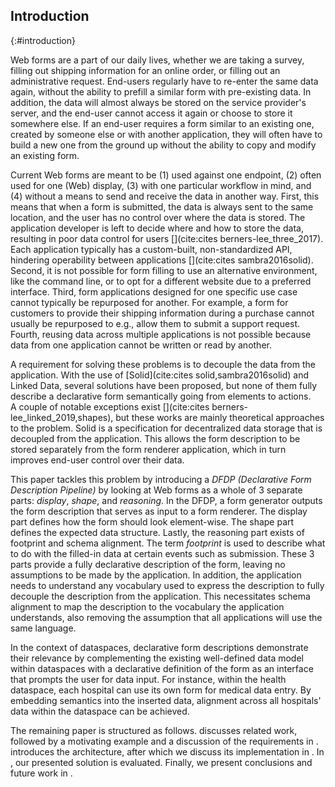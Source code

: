 ## Introduction
{:#introduction}

Web forms are a part of our daily lives, whether we are taking a survey, filling out shipping information for an online order, or filling out an administrative request.
End-users regularly have to re-enter the same data again, without the ability to prefill a similar form with pre-existing data.
In addition, the data will almost always be stored on the service provider's server, and the end-user cannot access it again or choose to store it somewhere else.
If an end-user requires a form similar to an existing one, created by someone else or with another application, they will often have to build a new one from the ground up without the ability to copy and modify an existing form.

Current Web forms are meant to be (1) used against one endpoint, (2) often used for one (Web) display, (3) with one particular workflow in mind, and (4) without a means to send and receive the data in another way.
First, this means that when a form is submitted, the data is always sent to the same location, and the user has no control over where the data is stored.
The application developer is left to decide where and how to store the data, resulting in poor data control for users [](cite:cites berners-lee_three_2017).
Each application typically has a custom-built, non-standardized API, hindering operability between applications [](cite:cites sambra2016solid).
Second, it is not possible for form filling to use an alternative environment, like the command line, or to opt for a different website due to a preferred interface.
Third, form applications designed for one specific use case cannot typically be repurposed for another.
For example, a form for customers to provide their shipping information during a purchase cannot usually be repurposed to e.g., allow them to submit a support request.
Fourth, reusing data across multiple applications is not possible because data from one application cannot be written or read by another.

A requirement for solving these problems is to decouple the data from the application.
With the use of [Solid](cite:cites solid,sambra2016solid) and Linked Data, several solutions have been proposed, but none of them fully describe a declarative form semantically going from elements to actions.
A couple of notable exceptions exist [](cite:cites berners-lee_linked_2019,shapes),
but these works are mainly theoretical approaches to the problem.
Solid is a specification for decentralized data storage that is decoupled from the application.
This allows the form description to be stored separately from the form renderer application, which in turn improves end-user control over their data.

This paper tackles this problem by introducing a _DFDP (Declarative Form Description Pipeline)_ by looking at Web forms as a whole of 3 separate parts: *display*, *shape*, and *reasoning*.
In the DFDP, a form generator outputs the form description that serves as input to a form renderer.
The display part defines how the form should look element-wise. The shape part defines the expected data structure.
Lastly, the reasoning part exists of footprint and schema alignment.
The term *footprint* is used to describe what to do with the filled-in data at certain events such as submission.
These 3 parts provide a fully declarative description of the form, leaving no assumptions to be made by the application.
In addition, the application needs to understand any vocabulary used to express the description to fully decouple the description from the application.
This necessitates schema alignment to map the description to the vocabulary the application understands, also removing the assumption that all applications will use the same language.

In the context of dataspaces, declarative form descriptions demonstrate their relevance by complementing the existing well-defined data model within dataspaces with a declarative definition of the form as an interface that prompts the user for data input.
For instance, within the health dataspace, each hospital can use its own form for medical data entry. By embedding semantics into the inserted data, alignment across all hospitals' data within the dataspace can be achieved.

The remaining paper is structured as follows.
[](#related-work) discusses related work, followed by a motivating example and a discussion of the requirements in [](#requirements).
[](#architecture) introduces the architecture, after which we discuss its implementation in [](#implementation).
In [](#evaluation), our presented solution is evaluated.
Finally, we present conclusions and future work in [](#conclusion).
